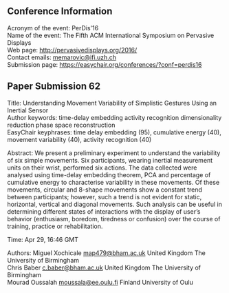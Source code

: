
Conference Information
----------------------

Acronym of the event:	PerDis'16  
Name of the event:	The Fifth ACM International Symposium on Pervasive Displays  
Web page:	http://pervasivedisplays.org/2016/  
Contact emails:	memarovic@ifi.uzh.ch  
Submission page:	https://easychair.org/conferences/?conf=perdis16  


Paper Submission 62
--------------------
Title:	Understanding Movement Variability of Simplistic Gestures Using an Inertial Sensor  
Author keywords: time-delay embedding activity recognition dimensionality reduction phase space reconstruction  
EasyChair keyphrases:	time delay embedding (95), cumulative energy (40), movement variability (40), activity recognition (40)  

Abstract:	We present a preliminary experiment to understand the variability of six simple movements. Six participants, wearing inertial measurement units on their wrist, performed six actions. The data collected were analysed using time-delay embedding theorem, PCA and percentage of cumulative energy to characterise variability in these movements. Of these movements, circular and 8-shape movements show a constant trend between participants; however, such a trend is not evident for static, horizontal, vertical and diagonal movements. Such analysis can be useful in determining different states of interactions with the display of user’s behavior (enthusiasm, boredom, tiredness or confusion) over the course of training, practice or rehabilitation.

Time:	Apr 29, 16:46 GMT  

Authors:
Miguel	Xochicale	map479@bham.ac.uk	United Kingdom	The University of Birmingham  
Chris	Baber	c.baber@bham.ac.uk	United Kingdom	The University of Birmingham		  
Mourad	Oussalah	moussala@ee.oulu.fi	Finland	University of Oulu  
